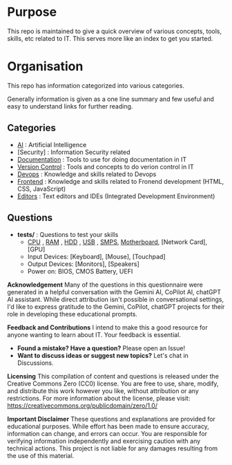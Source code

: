 # Purpose
This repo is maintained to give a quick overview of various concepts, tools, skills, etc related to IT.
This serves more like an index to get you started.

# Organisation
This repo has information categorized into various categories.

Generally information is given as a one line summary and few useful and easy to understand links for further reading.

## Categories
- [AI](AI.md) : Artificial Intelligence
- [Security] : Information Security related
- [Documentation](Documentation.md) : Tools to use for doing documentation in IT
- [Version Control](Version-Control.md) : Tools and concepts to do verion control in IT
- [Devops](Devops.md) : Knowledge and skills related to Devops 
- [Frontend](Frontend.md) : Knowledge and skills related to Fronend development (HTML, CSS, JavaScript)
- [Editors](Editors.md) : Text editors and IDEs (Integrated Development Environment)

## Questions
- **tests/** : Questions to test your skills
  - [CPU](tests/cpu.md) , [RAM](tests/ram.md) , [HDD](tests/hdd.md) , [USB](tests/usb.md) , [SMPS](tests/smps.md), [Motherboard](tests/motherboard.md), [Network Card], [GPU]
  - Input Devices: [Keyboard], [Mouse], [Touchpad]
  - Output Devices: [Monitors], [Speakers]
  - Power on: BIOS, CMOS Battery, UEFI

**Acknowledgement**
Many of the questions in this questionnaire were generated in a helpful conversation with the Gemini AI, CoPilot AI, chatGPT AI assistant.  While direct attribution isn't possible in conversational settings,  I'd like to express gratitude to the Gemini, CoPilot, chatGPT projects for their role in developing these educational prompts.

**Feedback and Contributions**
I intend to make this a good resource for anyone wanting to learn about IT. Your feedback is essential.
* **Found a mistake? Have a question?** Please open an Issue!
* **Want to discuss ideas or suggest new topics?** Let's chat in Discussions.
<!-- * **Feeling ambitious?** Check out our 'CONTRIBUTING.md' to learn how to add your content or questions. -->

**Licensing**
This compilation of content and questions is released under the Creative Commons Zero (CC0) license. You are free to use, share, modify, and distribute this work however you like, without attribution or any restrictions. 
For more information about the license, please visit: https://creativecommons.org/publicdomain/zero/1.0/

**Important Disclaimer**  These questions and explanations are provided for educational purposes.  While effort has been made to ensure accuracy, information can change, and errors can occur.   You are responsible for verifying information independently and exercising caution with any technical actions.  This project is not liable for any damages resulting from the use of this material.
